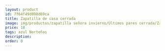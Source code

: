 ```yaml
---
layout: product
id: 7f64f49d098d69ca
title: Zapatilla de casa cerrada
image: img/productos/zapatilla señora invierno/Últimos pares cerrada/Zapatilla de casa cerrada=18=azul Norteñas.webp
price: 18
tags: azul Norteñas
description: 
order: 0
---
```

